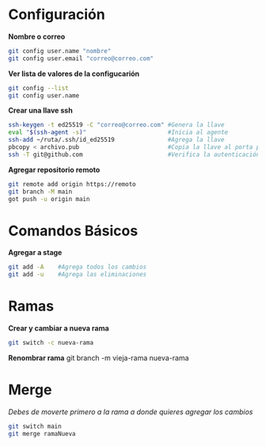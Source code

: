 # Configuración

**Nombre o correo**
```zsh
git config user.name "nombre"
git config user.email "correo@correo.com"
```

**Ver lista de valores de la configucarión**
```zsh
git config --list
git config user.name
```

**Crear una llave ssh**
```zsh
ssh-keygen -t ed25519 -C "correo@correo.com" #Genera la llave
eval "$(ssh-agent -s)"                       #Inicia al agente
ssh-add ~/ruta/.ssh/id_ed25519               #Agrega la llave
pbcopy < archivo.pub                         #Copia la llave al porta papeles
ssh -T git@github.com                        #Verifica la autenticación
```

**Agregar repositorio remoto**
```zsh
git remote add origin https://remoto
git branch -M main
got push -u origin main
```

# Comandos Básicos

**Agregar a stage**
```zsh
git add -A    #Agrega todos los cambios
git add -u    #Agrega las eliminaciones
```

# Ramas

**Crear y cambiar a nueva rama**
```zsh
git switch -c nueva-rama
```

**Renombrar rama**
git branch -m vieja-rama nueva-rama

# Merge
*Debes de moverte primero a la rama a donde quieres agregar los cambios*
```zsh
git switch main
git merge ramaNueva
```
